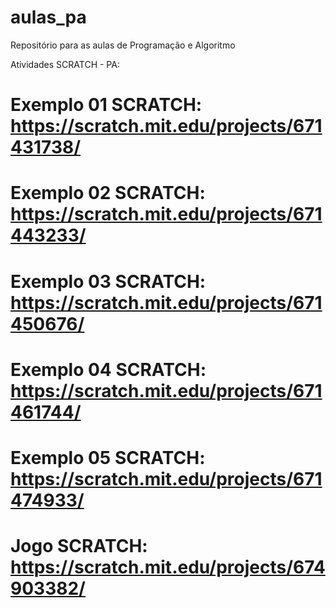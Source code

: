 # aulas_pa
Repositório para as aulas de Programação e Algoritmo

Atividades SCRATCH - PA:

# Exemplo 01 SCRATCH: https://scratch.mit.edu/projects/671431738/ 
# Exemplo 02 SCRATCH: https://scratch.mit.edu/projects/671443233/
# Exemplo 03 SCRATCH: https://scratch.mit.edu/projects/671450676/
# Exemplo 04 SCRATCH: https://scratch.mit.edu/projects/671461744/
# Exemplo 05 SCRATCH: https://scratch.mit.edu/projects/671474933/
# Jogo SCRATCH: https://scratch.mit.edu/projects/674903382/
